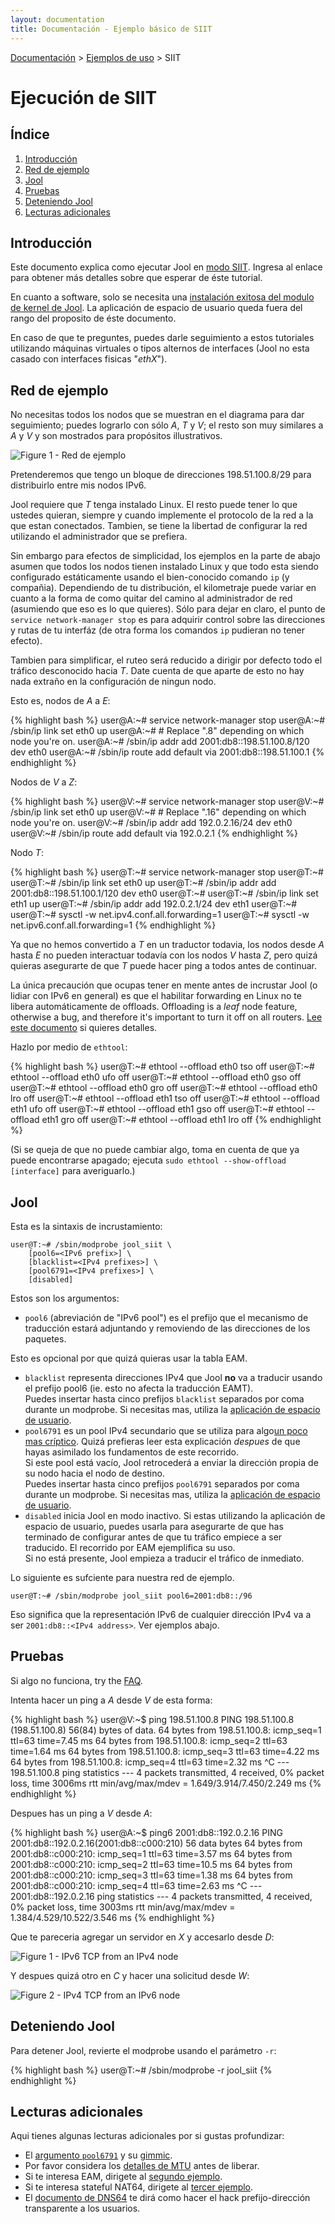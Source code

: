 ```yaml
---
layout: documentation
title: Documentación - Ejemplo básico de SIIT 
---
```


[Documentación](esp-doc-index.html) > [Ejemplos de uso](esp-doc-index.html#ejemplos-de-uso) > SIIT

# Ejecución de SIIT

## Índice

1. [Introducción](#introduccion)
2. [Red de ejemplo](#red-de-ejemplo)
3. [Jool](#jool)
4. [Pruebas](#pruebas)
5. [Deteniendo Jool](#deteniendo-jool)
6. [Lecturas adicionales](#lecturas-adicionales)

## Introducción

Este documento explica como ejecutar Jool en [modo SIIT](esp-intro-nat64.html#siit-tradicional). Ingresa al enlace para obtener más detalles sobre que esperar de éste tutorial.

En cuanto a software, solo se necesita una [instalación exitosa del modulo de kernel de Jool](esp-mod-install.html). La aplicación de espacio de usuario queda fuera del rango del proposito de éste documento.

En caso de que te preguntes, puedes darle seguimiento a estos tutoriales utilizando máquinas virtuales o tipos alternos de interfaces (Jool no esta casado con interfaces fisicas "_ethX_").

## Red de ejemplo

No necesitas todos los nodos que se muestran en el diagrama para dar seguimiento; puedes lograrlo con sólo _A_, _T_ y _V_; el resto son muy similares a _A_ y _V_ y son mostrados para propósitos illustrativos.

![Figure 1 - Red de ejemplo](images/network/vanilla.svg)


Pretenderemos que tengo un bloque de direcciones 198.51.100.8/29 para distribuirlo entre mis nodos IPv6.

Jool requiere que _T_ tenga instalado Linux. El resto puede tener lo que ustedes quieran, siempre y cuando implemente el protocolo de la red a la que estan conectados. Tambien, se tiene la libertad de configurar la red utilizando el administrador que se prefiera.

Sin embargo para efectos de simplicidad, los ejemplos en la parte de abajo asumen que todos los nodos tienen instalado Linux y que todo esta siendo configurado estáticamente usando el bien-conocido comando `ip` (y compañia). Dependiendo de tu distribución, el kilometraje puede variar en cuanto a la forma de como quitar del camino al administrador de red (asumiendo que eso es lo que quieres). Sólo para dejar en claro, el punto de `service network-manager stop` es para adquirir control sobre las direcciones y rutas de tu interfáz (de otra forma los comandos `ip` pudieran no tener efecto).

Tambien para simplificar, el ruteo será reducido a dirigir por defecto todo el tráfico desconocido hacia _T_. Date cuenta de que aparte de esto no hay nada extraño en la configuración de ningun nodo.

Esto es, nodos de _A_ a _E_:

{% highlight bash %}
user@A:~# service network-manager stop
user@A:~# /sbin/ip link set eth0 up
user@A:~# # Replace ".8" depending on which node you're on.
user@A:~# /sbin/ip addr add 2001:db8::198.51.100.8/120 dev eth0
user@A:~# /sbin/ip route add default via 2001:db8::198.51.100.1
{% endhighlight %}

Nodos de _V_ a _Z_:

{% highlight bash %}
user@V:~# service network-manager stop
user@V:~# /sbin/ip link set eth0 up
user@V:~# # Replace ".16" depending on which node you're on.
user@V:~# /sbin/ip addr add 192.0.2.16/24 dev eth0
user@V:~# /sbin/ip route add default via 192.0.2.1
{% endhighlight %}

Nodo _T_:

{% highlight bash %}
user@T:~# service network-manager stop
user@T:~# 
user@T:~# /sbin/ip link set eth0 up
user@T:~# /sbin/ip addr add 2001:db8::198.51.100.1/120 dev eth0
user@T:~# 
user@T:~# /sbin/ip link set eth1 up
user@T:~# /sbin/ip addr add 192.0.2.1/24 dev eth1
user@T:~# 
user@T:~# sysctl -w net.ipv4.conf.all.forwarding=1
user@T:~# sysctl -w net.ipv6.conf.all.forwarding=1
{% endhighlight %}

Ya que no hemos convertido a _T_ en un traductor todavia, los nodos desde _A_ hasta _E_ no pueden interactuar todavía con los nodos _V_ hasta _Z_, pero quizá quieras asegurarte de que _T_ puede hacer ping a todos antes de continuar.

La única precaución que ocupas tener en mente antes de incrustar Jool (o lidiar con IPv6 en general) es que el habilitar forwarding en Linux no te libera automáticamente de offloads. Offloading is a _leaf_ node feature, otherwise a bug, and therefore it's important to turn it off on all routers. [Lee este documento](esp-misc-offloading.html) si quieres detalles.

Hazlo por medio de `ethtool`:

{% highlight bash %}
user@T:~# ethtool --offload eth0 tso off
user@T:~# ethtool --offload eth0 ufo off
user@T:~# ethtool --offload eth0 gso off
user@T:~# ethtool --offload eth0 gro off
user@T:~# ethtool --offload eth0 lro off
user@T:~# ethtool --offload eth1 tso off
user@T:~# ethtool --offload eth1 ufo off
user@T:~# ethtool --offload eth1 gso off
user@T:~# ethtool --offload eth1 gro off
user@T:~# ethtool --offload eth1 lro off
{% endhighlight %}

(Si se queja de que no puede cambiar algo, toma en cuenta de que ya puede encontrarse apagado; ejecuta `sudo ethtool --show-offload [interface]` para averiguarlo.)

## Jool

Esta es la sintaxis de incrustamiento:

	user@T:~# /sbin/modprobe jool_siit \
		[pool6=<IPv6 prefix>] \
		[blacklist=<IPv4 prefixes>] \
		[pool6791=<IPv4 prefixes>] \
		[disabled]

Estos son los argumentos:

- `pool6` (abreviación de "IPv6 pool") es el prefijo que el mecanismo de traducción estará adjuntando y removiendo de las direcciones de los paquetes.  

Esto es opcional por que quizá quieras usar la tabla EAM.

- `blacklist` representa direcciones IPv4 que Jool **no** va a traducir usando el prefijo pool6 (ie. esto no afecta la traducción EAMT).  
Puedes insertar hasta cinco prefijos `blacklist` separados por coma durante un modprobe. Si necesitas mas, utiliza la [aplicación de espacio de usuario](esp-usr-flags-blacklist.html).
- `pool6791` es un pool IPv4 secundario que se utiliza para algo[un poco mas críptico](esp-misc-rfc6791.html). Quizá prefieras leer esta explicación _despues_ de que hayas asimilado los fundamentos de este recorrido.  
Si este pool está vacío, Jool retrocederá a enviar la dirección propia de su nodo hacia el nodo de destino.  
Puedes insertar hasta cinco prefijos `pool6791` separados por coma durante un modprobe. Si necesitas mas, utiliza la [aplicación de espacio de usuario](esp-usr-flags-pool6791.html).
- `disabled` inicia Jool en modo inactivo. Si estas utilizando la aplicación de espacio de usuario, puedes usarla para asegurarte de que has terminado de configurar antes de que tu tráfico empiece a ser traducido. El recorrido por EAM ejemplifica su uso.  
Si no está presente, Jool empieza a traducir el tráfico de inmediato.

Lo siguiente es sufciente para nuestra red de ejemplo.

	user@T:~# /sbin/modprobe jool_siit pool6=2001:db8::/96

Eso significa que la representación IPv6 de cualquier dirección IPv4 va a ser `2001:db8::<IPv4 address>`. Ver ejemplos abajo.

## Pruebas

Si algo no funciona, try the [FAQ](esp-misc-faq.html).

Intenta hacer un ping a _A_ desde _V_ de esta forma:

{% highlight bash %}
user@V:~$ ping 198.51.100.8
PING 198.51.100.8 (198.51.100.8) 56(84) bytes of data.
64 bytes from 198.51.100.8: icmp_seq=1 ttl=63 time=7.45 ms
64 bytes from 198.51.100.8: icmp_seq=2 ttl=63 time=1.64 ms
64 bytes from 198.51.100.8: icmp_seq=3 ttl=63 time=4.22 ms
64 bytes from 198.51.100.8: icmp_seq=4 ttl=63 time=2.32 ms
^C
--- 198.51.100.8 ping statistics ---
4 packets transmitted, 4 received, 0% packet loss, time 3006ms
rtt min/avg/max/mdev = 1.649/3.914/7.450/2.249 ms
{% endhighlight %}

Despues has un ping a _V_ desde _A_:

{% highlight bash %}
user@A:~$ ping6 2001:db8::192.0.2.16
PING 2001:db8::192.0.2.16(2001:db8::c000:210) 56 data bytes
64 bytes from 2001:db8::c000:210: icmp_seq=1 ttl=63 time=3.57 ms
64 bytes from 2001:db8::c000:210: icmp_seq=2 ttl=63 time=10.5 ms
64 bytes from 2001:db8::c000:210: icmp_seq=3 ttl=63 time=1.38 ms
64 bytes from 2001:db8::c000:210: icmp_seq=4 ttl=63 time=2.63 ms
^C
--- 2001:db8::192.0.2.16 ping statistics ---
4 packets transmitted, 4 received, 0% packet loss, time 3003ms
rtt min/avg/max/mdev = 1.384/4.529/10.522/3.546 ms
{% endhighlight %}

Que te pareceria agregar un servidor en _X_ y accesarlo desde _D_:

![Figure 1 - IPv6 TCP from an IPv4 node](images/run-vanilla-firefox-4to6.png)

Y despues quizá otro en _C_ y hacer una solicitud desde _W_:

![Figure 2 - IPv4 TCP from an IPv6 node](images/run-vanilla-firefox-6to4.png)

## Deteniendo Jool

Para detener Jool, revierte el modprobe usando el parámetro `-r`:

{% highlight bash %}
user@T:~# /sbin/modprobe -r jool_siit
{% endhighlight %}

## Lecturas adicionales

Aqui tienes algunas lecturas adicionales por si gustas profundizar:

- El [argumento `pool6791`](esp-usr-flags-pool6791.html) y su [gimmic](esp-misc-rfc6791.html).
- Por favor considera los [detalles de MTU](esp-misc-mtu.html) antes de liberar.
- Si te interesa EAM, dirigete al [segundo ejemplo](esp-mod-run-eam.html).
- Si te interesa stateful NAT64, dirigete al [tercer ejemplo](esp-mod-run-stateful.html).
- El [documento de DNS64](esp-op-dns64.html) te dirá como hacer el hack prefijo-dirección transparente a los usuarios.
